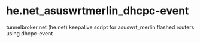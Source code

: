 # he.net_asuswrtmerlin_dhcpc-event
tunnelbroker.net (he.net) keepalive script for asuswrt_merlin flashed routers using dhcpc-event
